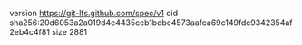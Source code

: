 version https://git-lfs.github.com/spec/v1
oid sha256:20d6053a2a019d4e4435ccb1bdbc4573aafea69c149fdc9342354af2eb4c4f81
size 2881
